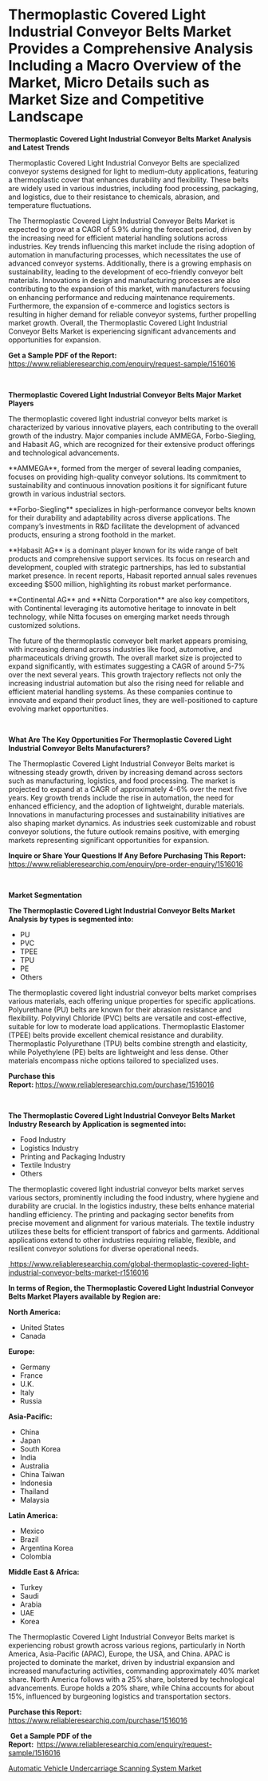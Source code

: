 <p><h1>Thermoplastic Covered Light Industrial Conveyor Belts Market Provides a Comprehensive Analysis Including a Macro Overview of the Market, Micro Details such as Market Size and Competitive Landscape</h1></p><p><strong>Thermoplastic Covered Light Industrial Conveyor Belts Market Analysis and Latest Trends</strong></p>
<p><p>Thermoplastic Covered Light Industrial Conveyor Belts are specialized conveyor systems designed for light to medium-duty applications, featuring a thermoplastic cover that enhances durability and flexibility. These belts are widely used in various industries, including food processing, packaging, and logistics, due to their resistance to chemicals, abrasion, and temperature fluctuations.</p><p>The Thermoplastic Covered Light Industrial Conveyor Belts Market is expected to grow at a CAGR of 5.9% during the forecast period, driven by the increasing need for efficient material handling solutions across industries. Key trends influencing this market include the rising adoption of automation in manufacturing processes, which necessitates the use of advanced conveyor systems. Additionally, there is a growing emphasis on sustainability, leading to the development of eco-friendly conveyor belt materials. Innovations in design and manufacturing processes are also contributing to the expansion of this market, with manufacturers focusing on enhancing performance and reducing maintenance requirements. Furthermore, the expansion of e-commerce and logistics sectors is resulting in higher demand for reliable conveyor systems, further propelling market growth. Overall, the Thermoplastic Covered Light Industrial Conveyor Belts Market is experiencing significant advancements and opportunities for expansion.</p></p>
<p><strong>Get a Sample PDF of the Report:&nbsp;</strong> <a href="https://www.reliableresearchiq.com/enquiry/request-sample/1516016?utm_campaign=2265&utm_medium=2&utm_source=Github&utm_content=ia&utm_term=29032025&utm_id=thermoplastic-covered-light-industrial-conveyor-belts">https://www.reliableresearchiq.com/enquiry/request-sample/1516016</a></p>
<p>&nbsp;</p>
<p><strong>Thermoplastic Covered Light Industrial Conveyor Belts Major Market Players</strong></p>
<p><p>The thermoplastic covered light industrial conveyor belts market is characterized by various innovative players, each contributing to the overall growth of the industry. Major companies include AMMEGA, Forbo-Siegling, and Habasit AG, which are recognized for their extensive product offerings and technological advancements.</p><p>**AMMEGA**, formed from the merger of several leading companies, focuses on providing high-quality conveyor solutions. Its commitment to sustainability and continuous innovation positions it for significant future growth in various industrial sectors.</p><p>**Forbo-Siegling** specializes in high-performance conveyor belts known for their durability and adaptability across diverse applications. The company’s investments in R&D facilitate the development of advanced products, ensuring a strong foothold in the market. </p><p>**Habasit AG** is a dominant player known for its wide range of belt products and comprehensive support services. Its focus on research and development, coupled with strategic partnerships, has led to substantial market presence. In recent reports, Habasit reported annual sales revenues exceeding $500 million, highlighting its robust market performance.</p><p>**Continental AG** and **Nitta Corporation** are also key competitors, with Continental leveraging its automotive heritage to innovate in belt technology, while Nitta focuses on emerging market needs through customized solutions.</p><p>The future of the thermoplastic conveyor belt market appears promising, with increasing demand across industries like food, automotive, and pharmaceuticals driving growth. The overall market size is projected to expand significantly, with estimates suggesting a CAGR of around 5-7% over the next several years. This growth trajectory reflects not only the increasing industrial automation but also the rising need for reliable and efficient material handling systems. As these companies continue to innovate and expand their product lines, they are well-positioned to capture evolving market opportunities.</p></p>
<p>&nbsp;</p>
<p><strong>What Are The Key Opportunities For Thermoplastic Covered Light Industrial Conveyor Belts Manufacturers?</strong></p>
<p><p>The Thermoplastic Covered Light Industrial Conveyor Belts market is witnessing steady growth, driven by increasing demand across sectors such as manufacturing, logistics, and food processing. The market is projected to expand at a CAGR of approximately 4-6% over the next five years. Key growth trends include the rise in automation, the need for enhanced efficiency, and the adoption of lightweight, durable materials. Innovations in manufacturing processes and sustainability initiatives are also shaping market dynamics. As industries seek customizable and robust conveyor solutions, the future outlook remains positive, with emerging markets representing significant opportunities for expansion.</p></p>
<p><strong>Inquire or Share Your Questions If Any Before Purchasing This Report:</strong> <a href="https://www.reliableresearchiq.com/enquiry/pre-order-enquiry/1516016?utm_campaign=2265&utm_medium=2&utm_source=Github&utm_content=ia&utm_term=29032025&utm_id=thermoplastic-covered-light-industrial-conveyor-belts">https://www.reliableresearchiq.com/enquiry/pre-order-enquiry/1516016</a></p>
<p>&nbsp;</p>
<p><strong>Market Segmentation</strong></p>
<p><strong>The Thermoplastic Covered Light Industrial Conveyor Belts Market Analysis by types is segmented into:</strong></p>
<p><ul><li>PU</li><li>PVC</li><li>TPEE</li><li>TPU</li><li>PE</li><li>Others</li></ul></p>
<p><p>The thermoplastic covered light industrial conveyor belts market comprises various materials, each offering unique properties for specific applications. Polyurethane (PU) belts are known for their abrasion resistance and flexibility. Polyvinyl Chloride (PVC) belts are versatile and cost-effective, suitable for low to moderate load applications. Thermoplastic Elastomer (TPEE) belts provide excellent chemical resistance and durability. Thermoplastic Polyurethane (TPU) belts combine strength and elasticity, while Polyethylene (PE) belts are lightweight and less dense. Other materials encompass niche options tailored to specialized uses.</p></p>
<p><strong>Purchase this Report:&nbsp;</strong><a href="https://www.reliableresearchiq.com/purchase/1516016?utm_campaign=2265&utm_medium=2&utm_source=Github&utm_content=ia&utm_term=29032025&utm_id=thermoplastic-covered-light-industrial-conveyor-belts">https://www.reliableresearchiq.com/purchase/1516016</a></p>
<p>&nbsp;</p>
<p><strong>The Thermoplastic Covered Light Industrial Conveyor Belts Market Industry Research by Application is segmented into:</strong></p>
<p><ul><li>Food Industry</li><li>Logistics Industry</li><li>Printing and Packaging Industry</li><li>Textile Industry</li><li>Others</li></ul></p>
<p><p>The thermoplastic covered light industrial conveyor belts market serves various sectors, prominently including the food industry, where hygiene and durability are crucial. In the logistics industry, these belts enhance material handling efficiency. The printing and packaging sector benefits from precise movement and alignment for various materials. The textile industry utilizes these belts for efficient transport of fabrics and garments. Additional applications extend to other industries requiring reliable, flexible, and resilient conveyor solutions for diverse operational needs.</p></p>
<p><a href="https://www.reliableresearchiq.com/global-thermoplastic-covered-light-industrial-conveyor-belts-market-r1516016?utm_campaign=2265&utm_medium=2&utm_source=Github&utm_content=ia&utm_term=29032025&utm_id=thermoplastic-covered-light-industrial-conveyor-belts">&nbsp;https://www.reliableresearchiq.com/global-thermoplastic-covered-light-industrial-conveyor-belts-market-r1516016</a></p>
<p><strong>In terms of Region, the Thermoplastic Covered Light Industrial Conveyor Belts Market Players available by Region are:</strong></p>
<p>
    <p> <strong> North America: </strong>
        <ul>
            <li>United States</li>
            <li>Canada</li>
        </ul>
        </p> 
    <p> <strong> Europe: </strong>
        <ul>
            <li>Germany</li>
            <li>France</li>
            <li>U.K.</li>
            <li>Italy</li>
            <li>Russia</li>
        </ul>
        </p> 
    <p> <strong> Asia-Pacific: </strong>
        <ul>
            <li>China</li>
            <li>Japan</li>
            <li>South Korea</li>
            <li>India</li>
            <li>Australia</li>
            <li>China Taiwan</li>
            <li>Indonesia</li>
            <li>Thailand</li>
            <li>Malaysia</li>
        </ul>
        </p> 
    <p> <strong> Latin America: </strong>
        <ul>
            <li>Mexico</li>
            <li>Brazil</li>
            <li>Argentina Korea</li>
            <li>Colombia</li>
        </ul>
        </p> 
    <p> <strong> Middle East & Africa: </strong>
        <ul>
            <li>Turkey</li>
            <li>Saudi</li>
            <li>Arabia</li>
            <li>UAE</li>
            <li>Korea</li>
        </ul>
    </p>
    </p>
<p><p>The Thermoplastic Covered Light Industrial Conveyor Belts market is experiencing robust growth across various regions, particularly in North America, Asia-Pacific (APAC), Europe, the USA, and China. APAC is projected to dominate the market, driven by industrial expansion and increased manufacturing activities, commanding approximately 40% market share. North America follows with a 25% share, bolstered by technological advancements. Europe holds a 20% share, while China accounts for about 15%, influenced by burgeoning logistics and transportation sectors.</p></p>
<p><strong>Purchase this Report: </strong><a href="https://www.reliableresearchiq.com/purchase/1516016?utm_campaign=2265&utm_medium=2&utm_source=Github&utm_content=ia&utm_term=29032025&utm_id=thermoplastic-covered-light-industrial-conveyor-belts">https://www.reliableresearchiq.com/purchase/1516016</a></p>
<p>&nbsp;<strong>Get a Sample PDF of the Report:&nbsp;&nbsp;</strong><a href="https://www.reliableresearchiq.com/enquiry/request-sample/1516016?utm_campaign=2265&utm_medium=2&utm_source=Github&utm_content=ia&utm_term=29032025&utm_id=thermoplastic-covered-light-industrial-conveyor-belts">https://www.reliableresearchiq.com/enquiry/request-sample/1516016</a></p>
<p><strong></strong></p>
<p><p><a href="https://github.com/rosamariarocque98/Market-Research-Report-List-1/blob/main/automatic-vehicle-undercarriage-scanning-system-market.md?utm_campaign=2265&utm_medium=2&utm_source=Github&utm_content=ia&utm_term=29032025&utm_id=thermoplastic-covered-light-industrial-conveyor-belts">Automatic Vehicle Undercarriage Scanning System Market</a></p></p>